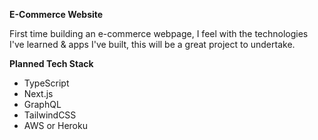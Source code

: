 **E-Commerce Website**

First time building an e-commerce webpage, I feel with the technologies I've learned & apps I've built,
this will be a great project to undertake.


**Planned Tech Stack**
- TypeScript
- Next.js
- GraphQL
- TailwindCSS
- AWS or Heroku